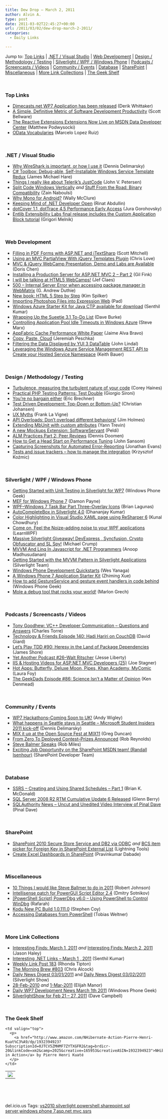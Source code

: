 ```yaml
---
title: Dew Drop – March 2, 2011
author: Alvin A.
type: post
date: 2011-03-02T22:45:27+00:00
url: /2011/03/02/dew-drop-march-2-2011/
categories:
  - Daily Links

---
```

Jump to: [Top Links][1] | [.NET / Visual Studio][2] | [Web Development][3] | [Design / Methodology / Testing][4] | [Silverlight / WPF / Windows Phone][5] | [Podcasts / Screencasts / Videos][6] | [Community / Events][7] | [Database][8] | [SharePoint][9] | [Miscellaneous][10] | [More Link Collections][11] | [The Geek Shelf][12] 

&#160;

### <a name="top"></a>Top Links

  * [Dimecasts.net WP7 Application has been released][13] (Derik Whittaker) 
  * [A Simple, Definitive Metric of Software Development Productivity][14] (Scott Bellware) 
  * [The Reactive Extensions Extensions Now Live on MSDN Data Developer Center][15] (Matthew Podwysocki) 
  * [OData Vocabularies][16] (Marcelo Lopez Ruiz) 

&#160;

### <a name="dotnet"></a>.NET / Visual Studio

  * [Why WireShark is important, or how I use it][17] (Dennis Delimarsky) 
  * [C# Toolbox: Debug-able, Self-Installable Windows Service Template Redux][18] (James Michael Hare) 
  * [Things I really like about Telerik’s JustCode][19] (John V. Petersen) 
  * [Split Code Windows Vertically][20] _and_ [Stuff From the Road: Binary Compatibility][21] (Zain Naboulsi) 
  * [Why Mono for Android?][22] (Wally McClure) 
  * [Keeping Mind of .NET Developer Open][23] (Rinat Abdullin) 
  * [dotCover 1.1, dotTrace 4.5 Performance Early Access][24] (Jura Gorohovsky) 
  * [Entlib Extensibility Labs final release includes the Custom Application Block tutorial][25] (Grigori Melnik) 

&#160;

### <a name="web"></a>Web Development

  * [Filling in PDF Forms with ASP.NET and iTextSharp][26] (Scott Mitchell) 
  * [Using an MVC PartialView With jQuery Templates Plugin][27] (Chris Love) 
  * [MVC & jQuery WebCamp Presentation, Demo and Labs are Available][28] (Doris Chen) 
  * [Installing a Production Server for ASP.NET MVC 2 – Part 2][29] (Gil Fink) 
  * [I will be talking at HTML5 WebCamps!][30] (Jef Claes) 
  * [500 – Internal Server Error when accessing package manager in WebMatrix][31] (G. Andrew Duthie) 
  * [New book: HTML 5 Step by Step][32] (Kim Spilker) 
  * [Importing Photoshop Files into Expression Web][33] (Pad) 
  * [Windows Azure Starter Kit for Java CTP available for download][34] (Senthil Kumar) 
  * [Wrapping Up the Sueetie 3.1 To-Do List][35] (Dave Burke) 
  * [Controlling Application Pool Idle Timeouts in Windows Azure][36] (Steve Marx) 
  * [AppFabric Cache Performance White Paper][37] (Jaime Alva Bravo) 
  * [Copy, Paste, Cloud][38] (Jeremiah Peschka) 
  * [Filtering the Data Displayed by YUI 3 DataTable][39] (John Lindal) 
  * [Leveraging the Windows Azure Service Management REST API to Create your Hosted Service Namespace][40] (Keith Bauer) 

&#160;

### <a name="design"></a>Design / Methodology / Testing

  * [Turbulence, measuring the turbulent nature of your code][41] (Corey Haines) 
  * [Practical PHP Testing Patterns: Test Double][42] (Giorgio Sironi) 
  * [You&#8217;re no bargain either][43] (Eric Brechner) 
  * [Test Driven Development: Top-Down or Bottom-Up?][44] (Christian Johansen) 
  * [UX Myths][45] (Frank La Vigne) 
  * [API Overloads: Don’t overload different behaviors!][46] (Jim Holmes) 
  * [Extending MbUnit with custom attributes][47] (Yann Trevin) 
  * [A new Mockups Extension: SoftwareServant][48] (Peldi) 
  * [ALM Practices Part 2: Peer Reviews][49] (Dennis Doomen) 
  * [How to Get a Head Start on Performance Tuning][50] (John Sansom) 
  * [Capturing Screenshots for Automated Error-Reporting][51] (Jonathan Evans) 
  * [Tests and issue trackers – how to manage the integration][52] (Krzysztof Koźmic) 

&#160;

### <a name="silverlight"></a>Silverlight / WPF / Windows Phone

  * [Getting Started with Unit Testing in Silverlight for WP7][53] (Windows Phone Geek) 
  * [MEF for Windows Phone 7][54] (Damon Payne) 
  * [WPF–Windows 7 Task Bar Part Three–Overlay Icons][55] (Brian Lagunas) 
  * [AutoCompleteBox in Silverlight 4.0][56] (Dhananjay Kumar) 
  * [Color Highlighting in Visual Studio XAML page using ReSharper 6][57] (Kunal Chowdhury) 
  * [Come on, Feel the Noize–adding noise to your WPF applications][58] (LearnWPF) 
  * [Massive Silverlight Giveaway! DevExpress , Syncfusion, Crypto Obfuscator and SL Spy!][59] (Michael Crump) 
  * [MVVM And Linq In Javascript for .NET Programmers][60] (Anoop Madhusudanan) 
  * [Getting Started with the MVVM Pattern in Silverlight Applications][61] (Silverlight Team) 
  * [Windows Phone Development Quickstarts][62] (Wes Yanaga) 
  * [A Windows Phone 7 Application Starter Kit][63] (Zhiming Xue) 
  * [How to add GestureService and gesture event handlers in code behind][64] (Windows Phone Geek) 
  * [Mole a debug tool that rocks your world!][65] (Marlon Grech) 

&#160;

### <a name="podcasts"></a>Podcasts / Screencasts / Videos

  * [Tony Goodhew: VC++ Developer Communication &#8211; Questions and Answers][66] (Charles Torre) 
  * <a href="http://feedproxy.google.com/~r/TechnologyAndFriends/~3/HMz2Mct87NM/tf140.aspx" target="_blank">Technology & Friends Episode 140: Hadi Hariri on CouchDB</a> (David Giard) 
  * [Let&#8217;s Play TDD #90: Heresy in the Land of Package Dependencies][67] (James Shore) 
  * [Yet Another Podcast #26–Walt Ritscher][68] (Jesse Liberty) 
  * [IIS & Hosting Videos for ASP.NET MVC Developers (25)][69] (Joe Stagner) 
  * [Hot Apps: Butterfly, Deluxe Moon, Pipes, Khan Academy, MyComic][70] (Laura Foy) 
  * [The GeekDads Episode #86: Science Isn’t a Matter of Opinion][71] (Ken Denmead) 

&#160;

### <a name="events"></a>Community / Events

  * [WP7 Hackathons–Coming Soon to UK!][72] (Andy Wigley) 
  * [What happens in Seattle stays in Seattle – Microsoft Student Insiders 2011 kick-off][73] (Dennis Delimarsky) 
  * [MIX it up at the Open Source Fest at MIX11][74] (Greg Duncan) 
  * [From Zero To Deployed Contest–Prizes Announced][75] (Rob Reynolds) 
  * [Steve Balmer Speaks][76] (Rob Miles) 
  * [Exciting Job Opportunity on the SharePoint MSDN team! (Randall Isenhour)][77] (SharePoint Developer Team) 

&#160;

### <a name="db"></a>Database

  * [SSRS – Creating and Using Shared Schedules – Part 1][78] (Brian K. McDonald) 
  * [SQL Server 2008 R2 RTM Cumulative Update 6 Released][79] (Glenn Berry) 
  * [SQLAuthority News – Uncut and Unedited Video Interview of Pinal Dave][80] (Pinal Dave) 

&#160;

### <a name="sp"></a>SharePoint

  * [SharePoint 2010 Secure Store Service and DB2 via ODBC][81] _and_ [BCS item picker for Foreign Key in SharePoint External List][82] (Lightning Tools) 
  * [Create Excel Dashboards in SharePoint][83] (Pravinkumar Dabade) 

&#160;

### <a name="misc"></a>Miscellaneous

  * [10 Things I would like Steve Ballmer to do in 2011][84] (Robert Johnson) 
  * [Intellisense patch for PowerGUI Script Editor 2.4][85] (Dmitry Sotnikov) 
  * [[PowerShell Script] PowerDbg v6.0 – Using PowerShell to Control WinDbg][86] (Rafarah) 
  * <a href="http://community.research.microsoft.com/blogs/kodu/archive/2011/03/01/new-pc-build-1-0-111-0.aspx" target="_blank">Kodu New PC Build 1.0.111.0</a> (Stephen Coy) 
  * [Accessing Databases from PowerShell][87] (Tobias Weltner) 

&#160;

### <a name="links"></a>More Link Collections

  * [Interesting Finds: March 1, 2011][88] _and_ [Interesting Finds: March 2, 2011][89] (Jason Haley) 
  * [Interesting .NET Links – March 1 , 2011][90] (Senthil Kumar) 
  * [Weekly Link Post 183][91] (Rhonda Tipton) 
  * [The Morning Brew #803][92] (Chris Alcock) 
  * [Daily News Digest 03/01/2011][93] and [Daily News Digest 03/02/2011][94] (Silverlight Show) 
  * [28-Feb-2010][95] _and_ [1-Mar-2011][96] (Elijah Manor) 
  * [Daily WP7 Development News March 1th 2011][97] (Windows Phone Geek) 
  * [SilverlightShow for Feb 21 &#8211; 27, 2011][98] (Dave Campbell) 

&#160;

### <a name="shelf"></a>The Geek Shelf

<table border="0" cellspacing="0" cellpadding="0">
  <tr>
    <td>
      <img data-recalc-dims="1" decoding="async" src="https://i0.wp.com/ecx.images-amazon.com/images/I/51-Y8-3WhJL._SL160_.jpg?w=660" />
    </td>
    
    <td valign="top">
      <p>
        <a href="http://www.amazon.com/NHibernate-Action-Pierre-Henri-Kuat%C3%A9/dp/1932394923?SubscriptionId=0JTCV5ZMHMF7ZYTXGFR2&tag=brdicr-20&linkCode=xm2&camp=2025&creative=165953&creativeASIN=1932394923">NHibernate in Action</a> by Pierre Henri Kuaté
      </p>
    </td>
  </tr>
</table>

&#160;

<div style="padding-bottom: 0px; margin: 0px; padding-left: 0px; padding-right: 0px; display: inline; float: none; padding-top: 0px" id="scid:C16BAC14-9A3D-4c50-9394-FBFEF7A93539:3ffa24c8-3f55-4535-8c65-6112710df125" class="wlWriterEditableSmartContent">
  <!--dotnetkickit-->
</div>

&#160;

<div style="padding-bottom: 0px; margin: 0px; padding-left: 0px; padding-right: 0px; display: inline; float: none; padding-top: 0px" id="scid:0767317B-992E-4b12-91E0-4F059A8CECA8:334963ca-5e72-42d1-b51a-d8ab41267957" class="wlWriterEditableSmartContent">
  del.icio.us Tags: <a href="http://del.icio.us/popular/vs2010" rel="tag">vs2010</a>,<a href="http://del.icio.us/popular/silverlight" rel="tag">silverlight</a>,<a href="http://del.icio.us/popular/powershell" rel="tag">powershell</a>,<a href="http://del.icio.us/popular/sharepoint" rel="tag">sharepoint</a>,<a href="http://del.icio.us/popular/sql+server" rel="tag">sql server</a>,<a href="http://del.icio.us/popular/windows+phone+7" rel="tag">windows phone 7</a>,<a href="http://del.icio.us/popular/asp.net+mvc" rel="tag">asp.net mvc</a>,<a href="http://del.icio.us/popular/ssrs" rel="tag">ssrs</a>
</div>

 [1]: https://morningdew-bpc6g3a0fgaxdxcu.eastus2-01.azurewebsites.net/#top
 [2]: https://morningdew-bpc6g3a0fgaxdxcu.eastus2-01.azurewebsites.net/#dotnet
 [3]: https://morningdew-bpc6g3a0fgaxdxcu.eastus2-01.azurewebsites.net/#web
 [4]: https://morningdew-bpc6g3a0fgaxdxcu.eastus2-01.azurewebsites.net/#design
 [5]: https://morningdew-bpc6g3a0fgaxdxcu.eastus2-01.azurewebsites.net/#silverlight
 [6]: https://morningdew-bpc6g3a0fgaxdxcu.eastus2-01.azurewebsites.net/#podcasts
 [7]: https://morningdew-bpc6g3a0fgaxdxcu.eastus2-01.azurewebsites.net/#events
 [8]: https://morningdew-bpc6g3a0fgaxdxcu.eastus2-01.azurewebsites.net/#db
 [9]: https://morningdew-bpc6g3a0fgaxdxcu.eastus2-01.azurewebsites.net/#sp
 [10]: https://morningdew-bpc6g3a0fgaxdxcu.eastus2-01.azurewebsites.net/#misc
 [11]: https://morningdew-bpc6g3a0fgaxdxcu.eastus2-01.azurewebsites.net/#links
 [12]: https://morningdew-bpc6g3a0fgaxdxcu.eastus2-01.azurewebsites.net/#shelf
 [13]: http://feedproxy.google.com/~r/Devlicious/~3/WGR5D3qhkqo/dimecasts-net-wp7-application-has-been-released.aspx
 [14]: http://feedproxy.google.com/~r/sbellware/~3/3MVgvl0n5ng/simple-definitive-metric-of-software.html
 [15]: http://feedproxy.google.com/~r/CodeBetter/~3/hhkvNJ6Calg/
 [16]: http://blogs.msdn.com/b/marcelolr/archive/2011/03/01/odata-vocabularies.aspx
 [17]: http://feeds.dzone.com/~r/zones/dotnet/~3/fXFOTaAIBlY/why-tools-wireshark-are
 [18]: http://geekswithblogs.net/BlackRabbitCoder/archive/2011/03/01/c-toolbox-debug-able-self-installable-windows-service-template-redux.aspx
 [19]: http://feedproxy.google.com/~r/LosTechies/~3/zGRRIii3fs4/things-i-really-like-about-telerik-s-justcode.aspx
 [20]: http://feedproxy.google.com/~r/zainnab/~3/hX7mx89gEFE/split-code-windows-vertically.aspx
 [21]: http://feedproxy.google.com/~r/zainnab/~3/kT3MywUw9wQ/stuff-from-the-road-binary-compatibility.aspx
 [22]: http://morewally.com/cs/blogs/wallym/archive/2011/03/02/why-mono-for-android.aspx
 [23]: http://feeds.abdullin.com/~r/RinatAbdullin/~3/ieXPX6v6ppw/keeping-mind-of-net-developer-open.html
 [24]: http://blogs.jetbrains.com/dotnet/2011/03/dotcover-11-dottrace-45-performance-early-access/
 [25]: http://blogs.msdn.com/b/agile/archive/2011/03/01/entlib-extensibility-labs-final-release-includes-the-custom-application-block-tutorial.aspx
 [26]: http://www.4guysfromrolla.com/articles/030211-1.aspx
 [27]: http://professionalaspnet.com/archive/2011/03/02/Using-an-MVC-PartialView-With-jQuery-Templates-Plugin.aspx
 [28]: http://blogs.msdn.com/b/dorischen/archive/2011/02/28/mvc-amp-jquery-webcamp-presentation-demo-and-labs-are-available.aspx
 [29]: http://feedproxy.google.com/~r/GilFinkBlog/~3/tv9LnM1JCaY/installing-a-production-server-for-asp-net-mvc-2-part-2.aspx
 [30]: http://feedproxy.google.com/~r/DiaryOfAnetDeveloperByJefClaes/~3/f40T9TGYphU/i-will-be-talking-at-html5-webcamps.html
 [31]: http://blogs.msdn.com/b/gduthie/archive/2011/03/01/500-internal-server-error-when-accessing-package-manager-in-webmatrix.aspx
 [32]: http://blogs.msdn.com/b/microsoft_press/archive/2011/03/01/new-book-html-5-step-by-step.aspx
 [33]: http://expressioniq.com/?p=1969
 [34]: http://techblog.ginktage.com/2011/03/windows-azure-starter-kit-for-java-ctp-available-for-download/
 [35]: http://feedproxy.google.com/~r/DaveBurke/~3/40CrjajxN0M/post.aspx
 [36]: http://blog.smarx.com/posts/controlling-application-pool-idle-timeouts-in-windows-azure
 [37]: http://appfabriccat.com/2011/03/appfabric-cache-performance-white-paper/
 [38]: http://feedproxy.google.com/~r/facility9/~3/nMuJTS7QRNo/copy-paste-cloud
 [39]: http://feeds.yuiblog.com/~r/YahooUserInterfaceBlog/~3/4Dq5YwH44FE/
 [40]: http://appfabriccat.com/2011/02/leveraging-the-windows-azure-service-management-rest-api-to-create-your-hosted-service-namespace/
 [41]: http://programmingtour.blogspot.com/2011/03/turbulence-measuring-turbulent-nature.html
 [42]: http://feeds.dzone.com/~r/zones/agile/~3/hm99DiGF7Fc/practical-php-testing-patterns-2
 [43]: http://blogs.msdn.com/b/eric_brechner/archive/2011/03/01/you-re-no-bargain-either.aspx
 [44]: http://services.social.microsoft.com/feeds/FeedItem?feedId=36e7d554-fe7f-4770-acb3-ff91a721be92&itemId=948ef5c6-59f3-49b6-b36e-3babad4bd5d8&title=Test+Driven+Development%3a+Top-Down+or+Bottom-Up%3f&uri=http%3a%2f%2fmsdn.microsoft.com%2fscriptjunkie%2fgg650426.aspx&k=xXlrxsUnkSolyQGM7nzW%2fygOYxgXhJg678z1LVkgswE%3d
 [45]: http://franksworld.com/blog/archive/2011/03/02/12361.aspx
 [46]: http://frazzleddad.blogspot.com/2011/03/api-overloads-dont-overload-different.html
 [47]: http://feedproxy.google.com/~r/InterfacingReality/~3/MraPBiTh1h8/extending-mbunit-with-custom-attributes.html
 [48]: http://feedproxy.google.com/~r/balsamiq/~3/qVObbyUzifw/
 [49]: http://feeds.dzone.com/~r/zones/agile/~3/Il1wU9LkFeE/alm-practices-part-2-peer
 [50]: http://feedproxy.google.com/~r/sqlserverpedia/~3/GizF9n4P3nY/
 [51]: http://www.simple-talk.com/dotnet/.net-framework/capturing-screenshots-for-automated-error-reporting/
 [52]: http://feedproxy.google.com/~r/Devlicious/~3/h5fyoWsT_hI/tests-and-issue-trackers-how-to-manage-the-integration.aspx
 [53]: http://www.windowsphonegeek.com/articles/Getting-Started-with-Unit-Testing-in-Silverlight-for-WP7
 [54]: http://www.damonpayne.com/post.aspx?id=e8b45769-154f-40ac-84d7-a51a67aaf476
 [55]: http://elegantcode.com/2011/03/01/wpfwindows-7-task-bar-part-threeoverlay-icons/
 [56]: http://debugmode.net/2011/03/02/autocompletebox-in-silverlight-4-0/
 [57]: http://feedproxy.google.com/~r/kunal2383/~3/OOILGTnOJh0/color-highlighting-in-visual-studio.html
 [58]: http://learnwpf.com/post/2011/03/02/Come-on-Feel-the-Noizee28093adding-noise-to-your-WPF-applications.aspx
 [59]: http://michaelcrump.net/archive/2011/03/01/massive-silverlight-giveaway-devexpress--syncfusion-crypto-obfuscator-and-sl.aspx
 [60]: http://feedproxy.google.com/~r/amazedsaint/articles/~3/_71TMnAVkaE/mvvm-and-linq-in-javascript.html
 [61]: http://team.silverlight.net/guest-posts/getting-started-with-the-mvvm-pattern-in-silverlight-applications/
 [62]: http://blogs.msdn.com/b/usisvde/archive/2011/03/01/windows-phone-development-quickstarts.aspx
 [63]: http://blogs.msdn.com/b/zxue/archive/2011/03/01/a-sample-windows-phone-7-application.aspx
 [64]: http://www.windowsphonegeek.com/tips/how-to-add-gestureservice-and-gesture-event-handlers-in-code-behind
 [65]: http://marlongrech.wordpress.com/2011/03/01/mole-a-debug-tool-that-rocks-your-world/
 [66]: http://channel9.msdn.com/Blogs/Charles/Tony-Goodhew-VC-Developer-Communication-Questions-and-Answers
 [67]: http://jamesshore.com/Blog/Lets-Play/Episode-90.html
 [68]: http://feedproxy.google.com/~r/JesseLiberty-SilverlightGeek/~3/zTZx1ZIC9No/
 [69]: http://feedproxy.google.com/~r/MSJoe/~3/k_20ty24SmA/
 [70]: http://channel9.msdn.com/Shows/Hot-Apps/Hot-Apps-Butterfly-Deluxe-Moon-Pipes-Khan-Academy-MyComic
 [71]: http://feeds.wired.com/~r/wiredgeekdad/~3/bxsfKg20y30/
 [72]: http://mobileworld.appamundi.com/blogs/andywigley/archive/2011/03/01/wp7-hackathons-coming-soon-to-uk.aspx
 [73]: http://dennisdel.com/?p=669
 [74]: http://channel9.msdn.com/coding4fun/blog/MIX-it-up-at-the-Open-Source-Fest-at-MIX11
 [75]: http://feedproxy.google.com/~r/robz/~3/uR5R43ywoUM/from-zero-to-deployed-contestndashprizes-announced.aspx
 [76]: http://www.robmiles.com/journal/2011/3/1/steve-balmer-speaks.html
 [77]: http://blogs.msdn.com/b/sharepointdev/archive/2011/03/02/exciting-job-opportunity-on-the-sharepoint-msdn-team-randall-isenhour.aspx
 [78]: http://www.sqlservercentral.com/blogs/briankmcdonald/archive/2011/02/28/ssrs-_1320_-creating-and-using-shared-schedules-_1320_-part-1.aspx
 [79]: http://www.sqlservercentral.com/blogs/glennberry/archive/2011/03/01/sql-server-2008-r2-rtm-cumulative-update-6-released.aspx
 [80]: http://blog.sqlauthority.com/2011/03/02/sqlauthority-news-uncut-and-unedited-video-interview-of-pinal-dave/
 [81]: http://lightningtools.com/blog/archive/2011/03/01/sharepoint-2010-secure-store-service-and-db2-via-odbc.aspx
 [82]: http://lightningtools.com/blog/archive/2011/03/02/bcs-item-picker-for-foreign-key-in-sharepoint-external-list.aspx
 [83]: http://feedproxy.google.com/~r/netCurryRecentArticles/~3/_MDrlhHmhQg/ShowArticle.aspx
 [84]: http://feeds.betanews.com/~r/bn/~3/L8-0ckA-0EU/1299007905
 [85]: http://dmitrysotnikov.wordpress.com/2011/03/02/intellisense-patch-for-powergui-script-editor-2-4
 [86]: http://blogs.msdn.com/b/debuggingtoolbox/archive/2011/02/28/powershell-script-powerdbg-v6-0-using-powershell-to-control-windbg.aspx
 [87]: http://powershell.com/cs/blogs/tobias/archive/2011/03/01/accessing-data-bases.aspx
 [88]: http://jasonhaley.com/blog/post.aspx?id=edf6a179-3a5e-4813-9f00-8be9dc3b4e0c
 [89]: http://jasonhaley.com/blog/post.aspx?id=d3e214b9-6cde-4e81-bbb9-759d5cb92e0a
 [90]: http://techblog.ginktage.com/2011/03/interesting-net-links-march-1-2011/
 [91]: http://rhondatipton.net/2011/03/01/weekly-link-post-183/
 [92]: http://feedproxy.google.com/~r/ReflectivePerspective/~3/6HZ6hmYaWH8/
 [93]: http://feedproxy.google.com/~r/silverlightshow/~3/xXPjtz2YR94/Daily-News-Digest-03-01-2011.aspx
 [94]: http://feedproxy.google.com/~r/silverlightshow/~3/axCVAkOkaok/Daily-News-Digest-03-02-2011.aspx
 [95]: http://webdevtweets.blogspot.com/2011/03/28-feb-2010.html
 [96]: http://webdevtweets.blogspot.com/2011/03/1-mar-2011.html
 [97]: http://www.windowsphonegeek.com/news/daily-wp7-development-news-march-1th-2011
 [98]: http://geekswithblogs.net/WynApseTechnicalMusings/archive/2011/03/01/144154.aspx